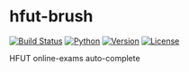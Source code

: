 # hfut-brush
[![Build Status](https://travis-ci.org/Jie-OY/hfut-brush.svg?branch=master)](https://travis-ci.org/Jie-OY/hfut-brush)
[![Python](https://img.shields.io/pypi/pyversions/hfut_brush.svg)](https://pypi.python.org/pypi/hfut_brush/)
[![Version](https://img.shields.io/pypi/v/hfut_brush.svg)](https://pypi.python.org/pypi/hfut_brush/)
[![License](https://img.shields.io/pypi/l/hfut_brush.svg)](https://pypi.python.org/pypi/hfut_brush/)

HFUT online-exams auto-complete
